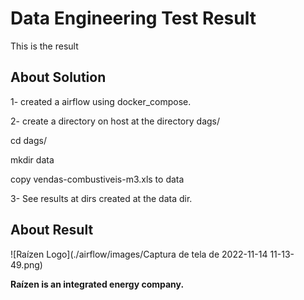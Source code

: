 Data Engineering Test Result
====================

This is the result 

## About Solution 
1- created a airflow using docker_compose.

2- create a directory on host at the directory dags/

  cd dags/
  
  mkdir data
  
copy vendas-combustiveis-m3.xls to data

3- See results at dirs created at the data dir.

## About Result
![Raízen Logo](./airflow/images/Captura de tela de 2022-11-14 11-13-49.png)

**Raízen is an integrated energy company.**




